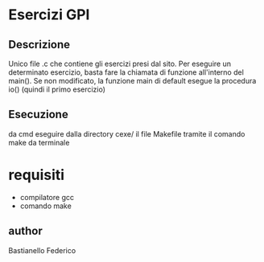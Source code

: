 # Esercizi GPI

## Descrizione

Unico file .c che contiene gli esercizi presi dal sito. Per eseguire un determinato esercizio, basta fare la chiamata di funzione all'interno del main().
Se non modificato, la funzione main di default esegue la procedura io() (quindi il primo esercizio)

## Esecuzione

da cmd eseguire dalla directory cexe/ il file Makefile tramite il comando make da terminale

# requisiti

- compilatore gcc
- comando make

## author

Bastianello Federico
